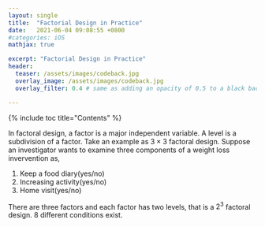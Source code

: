 ```yaml
---
layout: single
title:  "Factorial Design in Practice"
date:   2021-06-04 09:08:55 +0800
#categories: iOS
mathjax: true

excerpt: "Factorial Design in Practice"
header:
  teaser: /assets/images/codeback.jpg
  overlay_image: /assets/images/codeback.jpg
  overlay_filter: 0.4 # same as adding an opacity of 0.5 to a black background

---
```


{% include toc title="Contents" %}

In factoral design, a factor is a major independent variable. A level is a subdivision of a factor. Take an example as $3 \times 3$ factoral design. Suppose an investigator wants to examine three components of a weight loss invervention as,

1. Keep a food diary(yes/no)
2. Increasing activity(yes/no)
3. Home visit(yes/no)

There are three factors and each factor has two levels, that is a $2^3$ factoral design. 8 different conditions exist.
